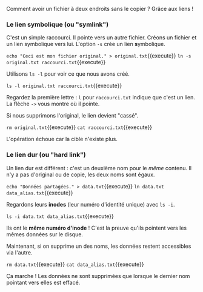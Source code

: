Comment avoir un fichier à deux endroits sans le copier ? Grâce aux liens !

### Le lien symbolique (ou "symlink")

C'est un simple raccourci. Il pointe vers un autre fichier. Créons un fichier et un lien symbolique vers lui. L'option `-s` crée un lien **s**ymbolique.

`echo "Ceci est mon fichier original." > original.txt`{{execute}}
`ln -s original.txt raccourci.txt`{{execute}}

Utilisons `ls -l` pour voir ce que nous avons créé.

`ls -l original.txt raccourci.txt`{{execute}}

Regardez la première lettre : `l` pour `raccourci.txt` indique que c'est un lien. La flèche `->` vous montre où il pointe.

Si nous supprimons l'original, le lien devient "cassé".

`rm original.txt`{{execute}}
`cat raccourci.txt`{{execute}}

L'opération échoue car la cible n'existe plus.

### Le lien dur (ou "hard link")

Un lien dur est différent : c'est un deuxième nom pour le *même* contenu. Il n'y a pas d'original ou de copie, les deux noms sont égaux.

`echo "Données partagées." > data.txt`{{execute}}
`ln data.txt data_alias.txt`{{execute}}

Regardons leurs **inodes** (leur numéro d'identité unique) avec `ls -i`.

`ls -i data.txt data_alias.txt`{{execute}}

Ils ont le **même numéro d'inode** ! C'est la preuve qu'ils pointent vers les mêmes données sur le disque.

Maintenant, si on supprime un des noms, les données restent accessibles via l'autre.

`rm data.txt`{{execute}}
`cat data_alias.txt`{{execute}}

Ça marche ! Les données ne sont supprimées que lorsque le dernier nom pointant vers elles est effacé.
